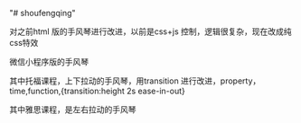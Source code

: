 "# shoufengqing" 

对之前html 版的手风琴进行改进，以前是css+js 控制，逻辑很复杂，现在改成纯css特效

微信小程序版的手风琴

其中托福课程，上下拉动的手风琴，用transition 进行改进，property，time,function,{transition:height 2s ease-in-out}

其中雅思课程，是左右拉动的手风琴


